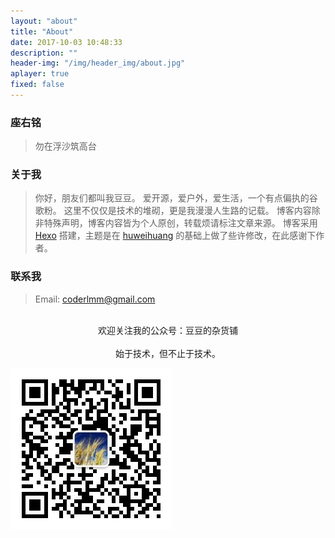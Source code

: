 ```yaml
---
layout: "about"
title: "About"
date: 2017-10-03 10:48:33
description: ""
header-img: "/img/header_img/about.jpg"
aplayer: true
fixed: false
---
```


### 座右铭

> 勿在浮沙筑高台

### 关于我

> 你好，朋友们都叫我豆豆。
> 爱开源，爱户外，爱生活，一个有点偏执的谷歌粉。
> 这里不仅仅是技术的堆砌，更是我漫漫人生路的记载。
> 博客内容除非特殊声明，博客内容皆为个人原创，转载烦请标注文章来源。
> 博客采用 [Hexo](https://hexo.io/) 搭建，主题是在 [huweihuang](https://github.com/huweihuang/hexo-theme-huweihuang) 的基础上做了些许修改，在此感谢下作者。

### 联系我

>Email: coderlmm@gmail.com

<br/>

<center>欢迎关注我的公众号：豆豆的杂货铺</center>
<br/>
<center>始于技术，但不止于技术。</center>

![](/img/qrcode_256.jpg)


